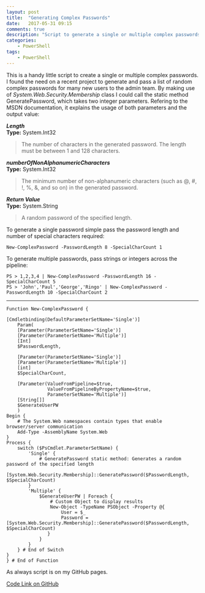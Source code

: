 ```yaml
---
layout: post
title:  "Generating Complex Passwords"
date:   2017-05-31 09:15
comments: true
description: "Script to generate a single or multiple complex passwords"
categories: 
    - PowerShell
tags: 
    - PowerShell
---
```


This is a handy little script to create a single or multiple complex passwords. 
I found the need on a recent project to generate and pass a list of random complex passwords for many new users
to the admin team. 
 By making use of *System.Web.Security.Membership* class I could call the static method GeneratePassword, which takes two
integer parameters. Refering to the MSDN documentation, it explains the usage of both parameters and the output value:
 
***Length***  
**Type:** System.Int32  
> The number of characters in the generated password. The length must be between 1 and 128 characters. 

***numberOfNonAlphanumericCharacters***  
**Type:** System.Int32  
> The minimum number of non-alphanumeric characters (such as @, #, !, %, &, and so on) in the generated password. 

***Return Value***  
**Type:** System.String   
> A random password of the specified length.

To generate a single password simple pass the password length and number of special characters required:  

    New-ComplexPassword -PasswordLength 8 -SpecialCharCount 1

To generate multiple passwords, pass strings or integers across the pipeline:  

    PS > 1,2,3,4 | New-ComplexPassword -PasswordLength 16 -SpecialCharCount 5
    PS > 'John','Paul','George','Ringo' | New-ComplexPassword -PasswordLength 10 -SpecialCharCount 2


----------

    Function New-ComplexPassword {
    
    [Cmdletbinding(DefaultParameterSetName='Single')]
        Param(
        [Parameter(ParameterSetName='Single')]
        [Parameter(ParameterSetName='Multiple')]
        [Int]
        $PasswordLength,
        
        [Parameter(ParameterSetName='Single')]
        [Parameter(ParameterSetName='Multiple')]
        [int]
        $SpecialCharCount,

        [Parameter(ValueFromPipeline=$true,
                   ValueFromPipelineByPropertyName=$true,
                   ParameterSetName='Multiple')]
        [String[]]
        $GenerateUserPW
        )
    Begin {   
        # The System.Web namespaces contain types that enable browser/server communication
        Add-Type -AssemblyName System.Web 
    }
    Process {
        switch ($PsCmdlet.ParameterSetName) {
            'Single' {
                # GeneratePassword static method: Generates a random password of the specified length
                [System.Web.Security.Membership]::GeneratePassword($PasswordLength, $SpecialCharCount)
            }
            'Multiple' {
                $GenerateUserPW | Foreach {
                    # Custom Object to display results
                    New-Object -TypeName PSObject -Property @{
                        User = $_
                        Password = [System.Web.Security.Membership]::GeneratePassword($PasswordLength, $SpecialCharCount)
                   }
                }
            }
        } # End of Switch
    }
    } # End of Function


As always script is on my GitHub pages.

[Code Link on GitHub](https://github.com/Graham-Beer/New-ComplexPassword.git)


